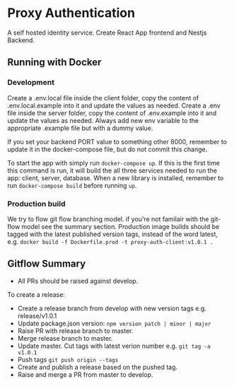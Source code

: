 # Proxy Authentication

A self hosted identity service. Create React App frontend and Nestjs Backend.

## Running with Docker

### Development

Create a .env.local file inside the client folder, copy the content of .env.local.example into it and update the values as needed. Create a .env file inside the server folder, copy the content of .env.example into it and update the values as needed. Always add new env variable to the appropriate .example file but with a dummy value.

If you set your backend PORT value to something other 8000, remember to update it in the docker-compose file, but do not commit this change.

To start the app with simply run `docker-compose up`. If this is the first time this command is run, it will build the all three services needed to run the app: client, server, database. When a new library is installed, remember to run `docker-compose build` before running `up`.


### Production build

We try to flow git flow branching model. if you're not familair with the git-flow model see the summary section. Production image builds should be tagged with the latest published version tags, instead of the word latest, e.g. `docker build -f Dockerfile.prod -t proxy-auth-client:v1.0.1 .`

## Gitflow Summary

- All PRs should be raised against develop.

To create a release:
- Create a release branch from develop with new version tags e.g. release/v1.0.1
- Update package.json version: `npm version patch | minor | major`
- Raise PR with release branch to master.
- Merge release branch to master.
- Update master. Cut tags with latest verion number e.g. `git tag -a v1.0.1`
- Push tags `git push origin --tags`
- Create and publish a release based on the pushed tag.
- Raise and merge a PR from master to develop.
